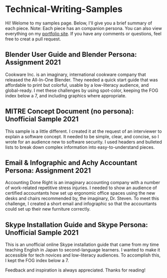 # Technical-Writing-Samples
Hi! Welome to my samples page. Below, I'll give you a brief summary of each piece. 
Note: Each piece has an companion persona. 
You can also view everything on my [portfolio site](https://radiaz33.wixsite.com/techcomportfolio).
If you have any comments or questions, feel free to creat a pull request.

## Blender User Guide and Blender Persona: Assignment 2021
Cookware Inc. is an imaginary, international cookware company that released the All-In-One Blender. 
They needed a quick start guide that was affordable to print but colorful, usable by a low-literacy audience, and global-ready. 
I met these challenges by using spot-color, keeping the FOG index below a 7, and including graphics where appropriate.

## MITRE Concept Document (no persona): Unofficial Sample 2021
This sample is a little different. I created it at the request of an interviewer to explain a software concept. It needed to be simple, clear, and concise, so I wrote for an audience new to software security. I used headers and bulleted lists to break down complex information into easy-to-understand pieces. 

## Email & Infographic and Achy Accountant Persona: Assignment 2021
Accounting Done Right is an imaginary accounting company with a number of work-related repetitive stress injuries. 
I needed to show an audience of certified accountants how set up ergonomic office spaces using the new desks and chairs recommended by, the imaginary, Dr. Steven. 
To meet this challenge, I created a short email and infographic so that the accountants could set up their new furniture correctly.

## Skype Installation Guide and Skype Persona: Unofficial Sample 2021

This is an unofficial online Skype installation guide that came from my time teaching English in Japan to second-language learners. 
I wanted to make it accessible for tech novices and low-literacy audiences. To accomplish this, I kept the FOG index below a 7.

Feedback and inspiration is always appreciated. Thanks for reading!
